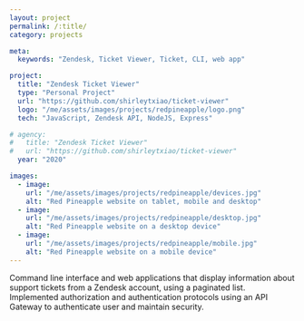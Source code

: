 ```yaml
---
layout: project
permalink: /:title/
category: projects

meta:
  keywords: "Zendesk, Ticket Viewer, Ticket, CLI, web app"

project:
  title: "Zendesk Ticket Viewer"
  type: "Personal Project"
  url: "https://github.com/shirleytxiao/ticket-viewer"
  logo: "/me/assets/images/projects/redpineapple/logo.png"
  tech: "JavaScript, Zendesk API, NodeJS, Express"

# agency:
#   title: "Zendesk Ticket Viewer"
#   url: "https://github.com/shirleytxiao/ticket-viewer"
  year: "2020"

images:
  - image:
    url: "/me/assets/images/projects/redpineapple/devices.jpg"
    alt: "Red Pineapple website on tablet, mobile and desktop"
  - image:
    url: "/me/assets/images/projects/redpineapple/desktop.jpg"
    alt: "Red Pineapple website on a desktop device"
  - image:
    url: "/me/assets/images/projects/redpineapple/mobile.jpg"
    alt: "Red Pineapple website on a mobile device"
---
```

<p>Command line interface and web applications that display information about support tickets from a Zendesk account, using a paginated list. Implemented authorization and authentication protocols using an API Gateway to authenticate user and maintain security.</p>